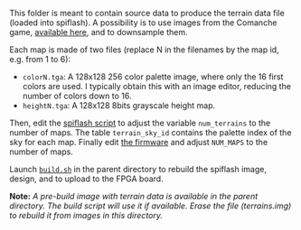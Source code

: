 This folder is meant to contain source data to produce the terrain data file (loaded into spiflash). A possibility is to use images from the Comanche game, [available here](https://github.com/s-macke/VoxelSpace), and to downsample them.

Each map is made of two files (replace N in the filenames by the map id, e.g. from 1 to 6):
- `colorN.tga`: A 128x128 256 color palette image, where only the 16 first colors are used. I typically obtain this with an image editor, reducing the number of colors down to 16.
- `heightN.tga`: A 128x128 8bits grayscale height map.

Then, edit the [spiflash script](../make_spiflash.ice) to adjust the variable `num_terrains` to the number of maps. The table `terrain_sky_id` contains the palette index of the sky for each map. Finally edit [the firmware](../firmware.c) and adjust `NUM_MAPS` to the number of maps.

Launch [`build.sh`](../build.sh) in the parent directory to rebuild the spiflash image, design, and to upload to the FPGA board.

**Note:** *A pre-build image with terrain data is available in the parent directory. The build script will use it if available. Erase the file (terrains.img) to rebuild it from images in this directory.*

